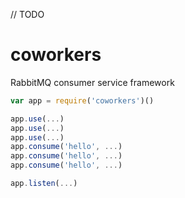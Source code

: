 // TODO

# coworkers
RabbitMQ consumer service framework

```js
var app = require('coworkers')()

app.use(...)
app.use(...)
app.use(...)
app.consume('hello', ...)
app.consume('hello', ...)
app.consume('hello', ...)

app.listen(...)
```
